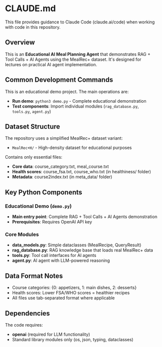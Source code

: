 # CLAUDE.md

This file provides guidance to Claude Code (claude.ai/code) when working with code in this repository.

## Overview

This is an **Educational AI Meal Planning Agent** that demonstrates RAG + Tool Calls + AI Agents using the MealRec+ dataset. It's designed for lectures on practical AI agent implementation.

## Common Development Commands

This is an educational demo project. The main operations are:

- **Run demo**: `python3 demo.py` - Complete educational demonstration
- **Test components**: Import individual modules (`rag_database.py`, `tools.py`, `agent.py`)

## Dataset Structure

The repository uses a simplified MealRec+ dataset variant:
- `MealRec+H/` - High-density dataset for educational purposes

Contains only essential files:
- **Core data**: course_category.txt, meal_course.txt  
- **Health scores**: course_fsa.txt, course_who.txt (in healthiness/ folder)
- **Metadata**: course2index.txt (in meta_data/ folder)

## Key Python Components

### Educational Demo (`demo.py`)
- **Main entry point**: Complete RAG + Tool Calls + AI Agents demonstration
- **Prerequisites**: Requires OpenAI API key

### Core Modules
- **data_models.py**: Simple dataclasses (MealRecipe, QueryResult)
- **rag_database.py**: RAG knowledge base that loads real MealRec+ data
- **tools.py**: Tool call interfaces for AI agents
- **agent.py**: AI agent with LLM-powered reasoning

## Data Format Notes

- Course categories: {0: appetizers, 1: main dishes, 2: desserts}
- Health scores: Lower FSA/WHO scores = healthier recipes
- All files use tab-separated format where applicable

## Dependencies

The code requires:
- **openai** (required for LLM functionality)
- Standard library modules only (os, json, typing, dataclasses)